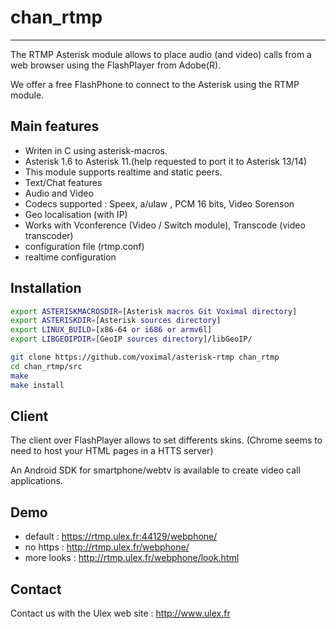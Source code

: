chan_rtmp
=========

---
The RTMP Asterisk module allows to place audio (and video) calls from a web browser using the FlashPlayer from Adobe(R).

We offer a free FlashPhone to connect to the Asterisk using the RTMP module.

Main features
-------------

* Writen in C using asterisk-macros.
* Asterisk 1.6 to Asterisk 11.(help requested to port it to Asterisk 13/14)
* This module supports realtime and static peers.
* Text/Chat features
* Audio and Video
* Codecs supported : Speex, a/ulaw , PCM 16 bits, Video Sorenson
* Geo localisation (with IP)
* Works with Vconference (Video / Switch module), Transcode (video transcoder)
* configuration file (rtmp.conf)
* realtime configuration
 
Installation
------------

```sh
export ASTERISKMACROSDIR=[Asterisk macros Git Voximal directory]
export ASTERISKDIR=[Asterisk sources directory]
export LINUX_BUILD=[x86-64 or i686 or armv6l]
export LIBGEOIPDIR=[GeoIP sources directory]/libGeoIP/

git clone https://github.com/voximal/asterisk-rtmp chan_rtmp
cd chan_rtmp/src
make
make install
```

Client
------

The client over FlashPlayer allows to set differents skins.
(Chrome seems to need to host your HTML pages in a HTTS server)

An Android SDK for smartphone/webtv is available to create video call applications.


Demo
----

- default : https://rtmp.ulex.fr:44129/webphone/
- no https : http://rtmp.ulex.fr/webphone/
- more looks : http://rtmp.ulex.fr/webphone/look.html



Contact 
-------

Contact us with the Ulex web site : http://www.ulex.fr
